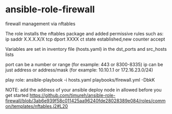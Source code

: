 # ansible-role-firewall
firewall management via nftables

The role installs the nftables package and added permissive rules such as:
ip saddr X.X.X.X/X tcp dport XXXX ct state established,new counter accept

Variables are set in inventory file (hosts.yaml) in the dst_ports and src_hosts lists

port can be a number or range (for example: 443 or 8300-8335)
ip can be just address or address/mask (for example: 10.10.1.1 or 172.16.23.0/24)

play role:
ansible-playbook -i hosts.yaml playbooks/firewall.yml -DbkK

NOTE: add the address of your ansible deploy node in allowed before you get started https://github.com/timureh/ansible-role-firewall/blob/3ab6e939f58c011425aa96240fde28028389e084/roles/common/templates/nftables.j2#L20
